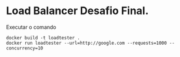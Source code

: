 # Load Balancer Desafio Final.

Executar o comando 
````
docker build -t loadtester .
docker run loadtester --url=http://google.com --requests=1000 --concurrency=10

